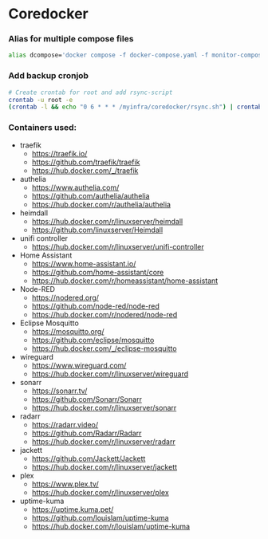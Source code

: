 # Coredocker

### Alias for multiple compose files
```sh
alias dcompose='docker compose -f docker-compose.yaml -f monitor-compose.yaml -f home-compose.yaml -f seed-compose.yaml'
```

### Add backup cronjob
```sh
# Create crontab for root and add rsync-script
crontab -u root -e
(crontab -l && echo "0 6 * * * /myinfra/coredocker/rsync.sh") | crontab -
```

### Containers used:
* traefik
  - https://traefik.io/
  - https://github.com/traefik/traefik
  - https://hub.docker.com/_/traefik
* authelia
  - https://www.authelia.com/
  - https://github.com/authelia/authelia
  - https://hub.docker.com/r/authelia/authelia
* heimdall
  - https://hub.docker.com/r/linuxserver/heimdall
  - https://github.com/linuxserver/Heimdall
* unifi controller
  - https://hub.docker.com/r/linuxserver/unifi-controller
* Home Assistant
  - https://www.home-assistant.io/
  - https://github.com/home-assistant/core
  - https://hub.docker.com/r/homeassistant/home-assistant 
* Node-RED
  - https://nodered.org/
  - https://github.com/node-red/node-red
  - https://hub.docker.com/r/nodered/node-red
* Eclipse Mosquitto
  - https://mosquitto.org/
  - https://github.com/eclipse/mosquitto
  - https://hub.docker.com/_/eclipse-mosquitto
* wireguard
  - https://www.wireguard.com/
  - https://hub.docker.com/r/linuxserver/wireguard
* sonarr
  - https://sonarr.tv/
  - https://github.com/Sonarr/Sonarr
  - https://hub.docker.com/r/linuxserver/sonarr
* radarr
  - https://radarr.video/
  - https://github.com/Radarr/Radarr
  - https://hub.docker.com/r/linuxserver/radarr
* jackett
  - https://github.com/Jackett/Jackett
  - https://hub.docker.com/r/linuxserver/jackett
* plex
  - https://www.plex.tv/
  - https://hub.docker.com/r/linuxserver/plex
* uptime-kuma
  - https://uptime.kuma.pet/
  - https://github.com/louislam/uptime-kuma
  - https://hub.docker.com/r/louislam/uptime-kuma

